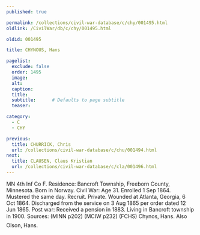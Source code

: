 ```yaml
---
published: true

permalink: /collections/civil-war-database/c/chy/001495.html
oldlink: /CivilWar/db/c/chy/001495.html

oldid: 001495

title: CHYNOUS, Hans

pagelist:
  exclude: false
  order: 1495
  image: 
  alt:
  caption:
  title:
  subtitle:      # Defaults to page subtitle
  teaser:

category: 
  - C 
  - CHY

previous:
  title: CHURRICK, Chris
  url: /collections/civil-war-database/c/chu/001494.html  
next:
  title: CLAUSEN, Claus Kristian
  url: /collections/civil-war-database/c/cla/001496.html   
---
```

MN 4th Inf Co F. Residence: Bancroft Township, Freeborn County, Minnesota. Born in Norway. Civil War: Age 31. Enrolled 1 Sep 1864. Mustered the same day. Recruit. Private. Wounded at Atlanta, Georgia, 6 Oct 1864. Discharged from the service on 3 Aug 1865 per order dated 12 Jun 1865. Post war: Received a pension in 1883. Living in Bancroft township in 1900. Sources: (MINN p202) (MCIW p232) (FCHS) &#147;Chynos, Hans&#148;. Also &#147;Olson, Hans&#148;.